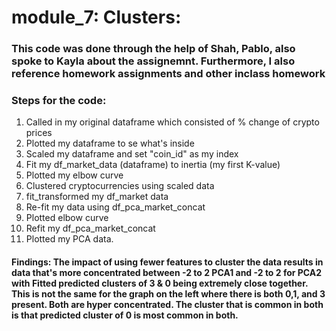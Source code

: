 # module_7: Clusters: 
### This code was done through the help of Shah, Pablo, also spoke to Kayla about the assignemnt. Furthermore, I also reference homework assignments and other inclass homework 
### Steps for the code: 
1. Called in my original dataframe which consisted of % change of crypto prices
2. Plotted my dataframe to se what's inside 
3. Scaled my dataframe and set "coin_id" as my index 
4. Fit my df_market_data (dataframe) to inertia (my first K-value) 
5. Plotted my elbow curve
6. Clustered cryptocurrencies using scaled data 
7. fit_transformed my df_market data
8. Re-fit my data using df_pca_market_concat
9. Plotted elbow curve 
10. Refit my df_pca_market_concat 
11. Plotted my PCA data. 

#### Findings: The impact of using fewer features to cluster the data results in data that's more concentrated between -2 to 2 PCA1 and -2 to 2 for PCA2 with Fitted predicted clusters of 3 & 0 being extremely close together. This is not the same for the graph on the left where there is both 0,1, and 3 present. Both are hyper concentrated. The cluster that is common in both is that predicted cluster of 0 is most common in both. 
